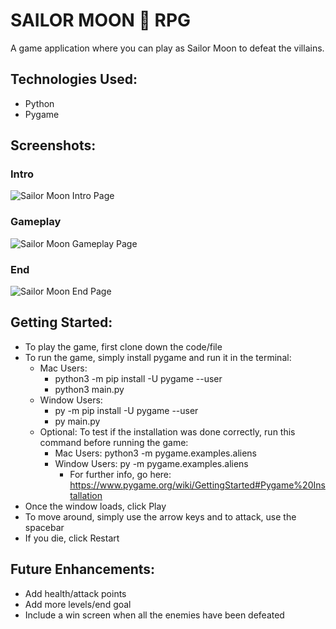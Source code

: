 # SAILOR MOON 🌙 RPG
A game application where you can play as Sailor Moon to defeat the villains.

## Technologies Used:
- Python
- Pygame

## Screenshots: 
### Intro
![Sailor Moon Intro Page](https://user-images.githubusercontent.com/89497794/142810915-430e8e0a-3024-4110-8f7a-18afafb15f96.png)
### Gameplay
![Sailor Moon Gameplay Page](https://user-images.githubusercontent.com/89497794/142810924-28653f7c-968a-4137-b913-97e191f39d0a.png)
### End
![Sailor Moon End Page](https://user-images.githubusercontent.com/89497794/142810939-ce5295fd-8452-4781-93a1-359da5904d05.png)


## Getting Started:
- To play the game, first clone down the code/file
- To run the game, simply install pygame and run it in the terminal:
  - Mac Users:
    - python3 -m pip install -U pygame --user
    - python3 main.py
  - Window Users:
    - py -m pip install -U pygame --user
    - py main.py
   - Optional: To test if the installation was done correctly, run this command before running the game:
      - Mac Users: python3 -m pygame.examples.aliens
      - Window Users: py -m pygame.examples.aliens
        - For further info, go here: https://www.pygame.org/wiki/GettingStarted#Pygame%20Installation
- Once the window loads, click Play
- To move around, simply use the arrow keys and to attack, use the spacebar
- If you die, click Restart

## Future Enhancements:
- Add health/attack points
- Add more levels/end goal
- Include a win screen when all the enemies have been defeated

